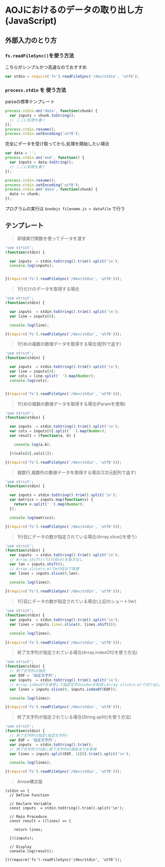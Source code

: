 # AOJにおけるのデータの取り出し方(JavaScript)

## 外部入力のとり方

### `fs.readFileSync()`を使う方法

こちらがシンプルかつ高速なのでおすすめ

```javascript
var stdin = require('fs').readFileSync('/dev/stdin', 'utf8');
```

### `process.stdin` を 使う方法

paizaの標準テンプレート

```javascript
process.stdin.on('data', function(chunk) {
  var inputs = chunk.toString();
  // ここに処理を書く
});
process.stdin.resume();
process.stdin.setEncoding('utf8');
```

完全にデータを受け取ってから,処理を開始したい場合

```javascript
var data = '';
process.stdin.on('end', function() {
  var inputs = data.toString();
  // ここに処理を書く
});

process.stdin.resume();
process.stdin.setEncoding('utf8');
process.stdin.on('data', function(chunk) {
  data += chunk;
});
```

プログラムの実行は ```$nodejs filename.js < datafile``` で行う

## テンプレート

> 即値実行関数を使ってデータを渡す

```javascript
'use strict';
(function(stdin) {

  var inputs  = stdin.toString().trim().split('\n');
  console.log(inputs);


}(require('fs').readFileSync('/dev/stdin', 'utf8')));
```

> 1行だけのデータを取得する場合

```javascript
'use strict';
(function(stdin) { 

  var inputs  = stdin.toString().trim().split('\n');
  var line = inputs[0];

  console.log(line);

}(require('fs').readFileSync('/dev/stdin', 'utf8')));
```

> 1行めの複数の数値データを取得する場合(配列で返す)

```javascript
'use strict';
(function(stdin) { 

  var inputs  = stdin.toString().trim().split('\n');
  var line = inputs[0];
  var cols = line.split(' ').map(Number);
  console.log(cols);


}(require('fs').readFileSync('/dev/stdin', 'utf8')));
```

> 1行めの複数の数値データを取得する場合(Paramを使用)

```javascript
'use strict';
(function(stdin) { 

  var inputs  = stdin.toString().trim().split('\n');
  var cols = inputs[0].split(' ').map(Number);
  var result = (function(a, b) {

    console.log(a,b);

  })(cols[0],cols[1]);

}(require('fs').readFileSync('/dev/stdin', 'utf8')));
```


> 複数行,複数列の数値データを取得する場合(2次元配列で返す)

```javascript
'use strict';
(function(stdin) {

  var inputs = stdin.toString().trim().split('\n');
  var matrics = inputs.map(function(v) {
    return v.split(' ').map(Number);
  });

  console.log(matrics);

}(require('fs').readFileSync('/dev/stdin', 'utf8')));

```

> 1行目にデータの数が指定されている場合(Array.slice()を使う)

```javascript
'use strict';
(function(stdin) {
  var inputs  = stdin.toString().trim().split('\n');
  // Array.shift()で1行目(m)を抜き出し
  var len = inputs.shift();
  // Array.slice(n,m)でm行目まで取得
  var lines = inputs.slice(0,len);

  console.log(lines);
 
}(require('fs').readFileSync('/dev/stdin', 'utf8')));
```

> 1行目にデータの数が指定されている場合(上記のショートVer)

```javascript
'use strict';
(function(stdin) {
  var inputs  = stdin.toString().trim().split('\n');
  var lines = inputs.lines.slice(0, lines.shift());

  console.log(lines);
 
}(require('fs').readFileSync('/dev/stdin', 'utf8')));
```

> 終了文字列が指定されている場合(Array.indexOf()を使う方法)

```javascript
'use strict';
(function(stdin) {
  // 終了文字列の指定
  var EOF = '指定文字列';
  var inputs  = stdin.toString().trim().split('\n');
  // Array.indexOfを使用して指定文字のindexを取得しArray.slice(n,m)で切り出し
  var lines = inputs.slice(0, inputs.indexOf(EOF));

  console.log(lines);

}(require('fs').readFileSync('/dev/stdin', 'utf8')));
```


> 終了文字列が指定されている場合(String.split()を使う方法)

```javascript
'use strict';
(function(stdin) {
  // 終了文字列の指定(指定文字列)
  var EOF = '指定文字列';
  var inputs  = stdin.toString().trim();
  // 終了文字列で分割し終了文字列の直前までを取得
  var lines = inputs.split(EOF, 1)[0].trim().split('\n');

  console.log(lines);

}(require('fs').readFileSync('/dev/stdin', 'utf8')));
```
> Arrow構文版

```
(stdin => {
  // Define Function

  // Declare Variable
  const inputs  = stdin.toString().trim().split('\n');

  // Main Procedure
  const result = ((lines) => {

    return lines;

  })(inputs);
  
  // Display
  console.log(result);

})(require('fs').readFileSync('/dev/stdin', 'utf8'));
```
